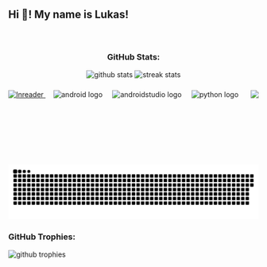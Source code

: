 <h2 align="left">Hi 👋! My name is Lukas!</h2>

###

<br clear="both">

<h3 align="center">GitHub Stats:</h3>
<div align="center">
    <img src="https://github-readme-stats.vercel.app/api?username=Batorian&show_icons=true&theme=radical" height="150" alt="github stats" />
    <img src="https://streak-stats.demolab.com?user=Batorian&theme=dracula" height="150" alt="streak stats" />
</div>

###

<img align="right" height="150" src="https://i.imgflip.com/7x7s61.gif" />

###

<div align="left">
    <a href="https://github.com/LNReader/lnreader">
        <img src="https://lnreader.github.io/ico.png" height="30" alt="lnreader" />
    </a>
    <span style="display: inline-block; width: 12px;"></span>
    <img src="https://cdn.simpleicons.org/android/3DDC84" height="30" alt="android logo" />
    <span style="display: inline-block; width: 12px;"></span>
    <img src="https://cdn.simpleicons.org/androidstudio/3DDC84" height="30" alt="androidstudio logo" />
    <span style="display: inline-block; width: 12px;"></span>
    <img src="https://skillicons.dev/icons?i=py" height="30" alt="python logo" />
</div>

###

<br clear="both">

<img src="https://raw.githubusercontent.com/Batorian/Batorian/output/github-contribution-grid-snake.svg" alt="Snake animation" />

###

<h3>GitHub Trophies:</h3>
<img src="https://github-profile-trophy.vercel.app/?username=Batorian&theme=onedark" alt="github trophies" />

